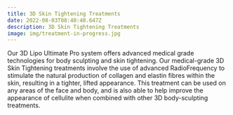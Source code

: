 ```yaml
---
title: 3D Skin Tightening Treatments
date: 2022-08-03T08:40:48.647Z
description: 3D Skin Tightening Treatments
image: img/treatment-in-progress.jpg
---
```

<!--StartFragment-->

Our 3D Lipo Ultimate Pro system offers advanced medical grade technologies for body sculpting and skin tightening. Our medical-grade 3D Skin Tightening treatments involve the use of advanced RadioFrequency to stimulate the natural production of collagen and elastin fibres within the skin, resulting in a tighter, lifted appearance. This treatment can be used on any areas of the face and body, and is also able to help improve the appearance of cellulite when combined with other 3D body-sculpting treatments.

<!--EndFragment-->